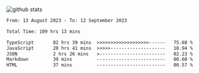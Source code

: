 
![github stats](https://github-readme-stats.vercel.app/api?username=realmahd1&show_icons=true&theme=codeSTACKr&hide_rank=true&count_private=true)

<!--START_SECTION:waka-->

```txt
From: 13 August 2023 - To: 12 September 2023

Total Time: 109 hrs 13 mins

TypeScript       82 hrs 39 mins  >>>>>>>>>>>>>>>>>>>------   75.68 %
JavaScript       20 hrs 41 mins  >>>>>--------------------   18.94 %
JSON             2 hrs 26 mins   >------------------------   02.23 %
Markdown         39 mins         -------------------------   00.60 %
HTML             37 mins         -------------------------   00.57 %
```

<!--END_SECTION:waka-->
